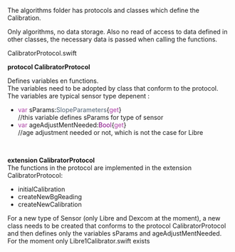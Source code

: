 The algorithms folder has protocols and classes which define the Calibration.

Only algorithms, no data storage.
Also no read of access to data defined in other classes, the necessary data is passed when calling the functions.

CalibratorProtocol.swift

<b>protocol CalibratorProtocol</b><br>

Defines variables en functions.<br>
The variables need to be adopted by class that conform to the protocol.<br>
The variables are typical sensor type depenent :<br>

* <font color="#AC3EA4">var</font> sParams:<font color="#516374">SlopeParameters</font>{<font color="#AC3EA4">get</font>}<br>  //this variable defines sParams for type of sensor<br>
* <font color="#AC3EA4">var</font> ageAdjustMentNeeded:<font color="purple">Bool</font>{<font color="#AC3EA4">get</font>}<br> //age adjustment needed or not, which is not the case for Libre
<br>


<b>extension CalibratorProtocol</b><br>
The functions in the protocol are implemented in the extension CalibratorProtocol:<br>

* initialCalibration<br>
* createNewBgReading<br>
* createNewCalibration<br>

For a new type of Sensor (only Libre and Dexcom at the moment), a new class needs to be created that conforms to the protocol CalibratorProtocol and then defines only the variables sParams and ageAdjustMentNeeded.<br>
For the moment only Libre1Calibrator.swift exists
